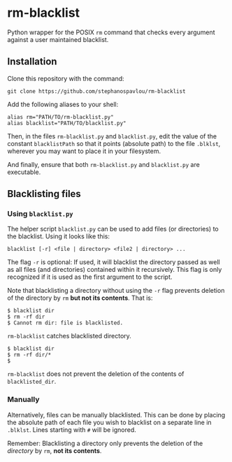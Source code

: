 # rm-blacklist
Python wrapper for the POSIX ``rm`` command that checks every argument against a
user maintained blacklist.

## Installation
Clone this repository with the command:

```
git clone https://github.com/stephanospavlou/rm-blacklist
```

Add the following aliases to your shell:

```
alias rm="PATH/TO/rm-blacklist.py"
alias blacklist="PATH/TO/blacklist.py"
```

Then, in the files ``rm-blacklist.py`` and ``blacklist.py``, edit the value of
the constant ``blacklistPath`` so  that it points (absolute path) to the file
``.blklst``, wherever you may want to place it in your filesystem.

And finally, ensure that both ``rm-blacklist.py`` and ``blacklist.py`` are
executable.

## Blacklisting files
### Using ``blacklist.py``
The helper script ``blacklist.py`` can be used to add files (or directories) to
the blacklist. Using it looks like this:

```
blacklist [-r] <file | directory> <file2 | directory> ...
```

The flag ``-r`` is optional: If used, it will blacklist the directory passed
as well as all files (and directories) contained within it recursively. This
flag is only recognized if it is used as the first argument to the script.

Note that blacklisting a directory without using the ``-r`` flag prevents 
deletion of the directory by ``rm`` **but not its contents**. That is:

```
$ blacklist dir
$ rm -rf dir
$ Cannot rm dir: file is blacklisted.
```
``rm-blacklist`` catches blacklisted directory.

```
$ blacklist dir
$ rm -rf dir/*
$ 
```
``rm-blacklist`` does not prevent the deletion of the contents of
``blacklisted_dir``.

### Manually
Alternatively, files can be manually blacklisted. This can be done by placing
the absolute path of each file you wish to blacklist on a separate line in
``.blklst``. Lines starting with ``#`` will be ignored.

Remember: Blacklisting a directory only prevents the deletion of the *directory*
by ``rm``, **not its contents**.
